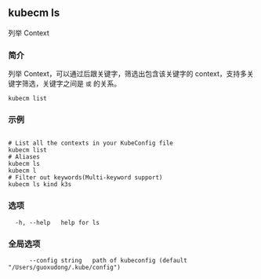 ## kubecm ls

列举 Context

### 简介

列举 Context，可以通过后跟关键字，筛选出包含该关键字的 context，支持多关键字筛选，关键字之间是 `或` 的关系。

```
kubecm list
```

### 示例

```

# List all the contexts in your KubeConfig file
kubecm list
# Aliases
kubecm ls
kubecm l
# Filter out keywords(Multi-keyword support)
kubecm ls kind k3s

```

### 选项

```
  -h, --help   help for ls
```

### 全局选项

```
      --config string   path of kubeconfig (default "/Users/guoxudong/.kube/config")
```
